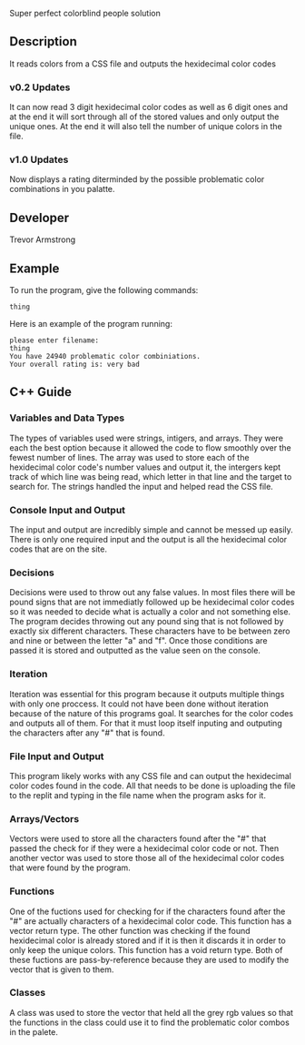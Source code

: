 Super perfect colorblind people solution

## Description

It reads colors from a CSS file and outputs the hexidecimal color codes

### v0.2 Updates

It can now read 3 digit hexidecimal color codes as well as 6 digit ones and at the end it will sort through all of the stored values and only output the unique ones. At the end it will also tell the number of unique colors in the file.

### v1.0 Updates

Now displays a rating diterminded by the possible problematic color combinations in you palatte.


## Developer

Trevor Armstrong

## Example

To run the program, give the following commands:

```
thing
```

Here is an example of the program running:

```
please enter filename:
thing
You have 24940 problematic color combiniations.
Your overall rating is: very bad
```

## C++ Guide

### Variables and Data Types

The types of variables used were strings, intigers, and arrays. They were each the best option because it allowed the code to flow smoothly over the fewest number of lines. The array was used to store each of the hexidecimal color code's number values and output it, the intergers kept track of which line was being read, which letter in that line and the target to search for. The strings handled the input and helped read the CSS file.

### Console Input and Output

The input and output are incredibly simple and cannot be messed up easily. There is only one required input and the output is all the hexidecimal color codes that are on the site.

### Decisions

Decisions were used to throw out any false values. In most files there will be pound signs that are not immediatly followed up be hexidecimal color codes so it was needed to decide what is actually a color and not something else. The program decides throwing out any pound sing that is not followed by exactly six different characters. These characters have to be between zero and nine or between the letter "a" and "f". Once those conditions are passed it is stored and outputted as the value seen on the console.

### Iteration

Iteration was essential for this program because it outputs multiple things with only one proccess. It could not have been done without iteration because of the nature of this programs goal. It searches for the color codes and outputs all of them. For that it must loop itself inputing and outputing the characters after any "#" that is found.

### File Input and Output

This program likely works with any CSS file and can output the hexidecimal color codes found in the code. All that needs to be done is uploading the file to the replit and typing in the file name when the program asks for it.

### Arrays/Vectors

Vectors were used to store all the characters found after the "#" that passed the check for if they were a hexidecimal color code or not. Then another vector was used to store those all of the hexidecimal color codes that were found by the program. 

### Functions

One of the fuctions used for checking for if the characters found after the "#" are actually characters of a hexidecimal color code. This function has a vector return type. The other function was checking if the found hexidecimal color is already stored and if it is then it discards it in order to only keep the unique colors. This function has a void return type. Both of these fuctions are pass-by-reference because they are used to modify the vector that is given to them.

### Classes

A class was used to store the vector that held all the grey rgb values so that the functions in the class could use it to find the problematic color combos in the palete. 





